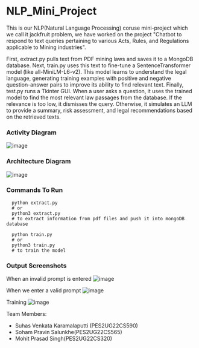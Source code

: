# NLP_Mini_Project

This is our NLP(Natural Language Processing) coruse mini-project which we call it jackfruit problem, we have worked on the project "Chatbot to respond to text queries pertaining to various Acts, Rules, and Regulations applicable to Mining industries".

First, extract.py pulls text from PDF mining laws and saves it to a MongoDB database.
Next, train.py uses this text to fine-tune a SentenceTransformer model (like all-MiniLM-L6-v2). This model learns to understand the legal language, generating training examples with positive and negative question-answer pairs to improve its ability to find relevant text.
Finally, test.py runs a Tkinter GUI. When a user asks a question, it uses the trained model to find the most relevant law passages from the database. If the relevance is too low, it dismisses the query. Otherwise, it simulates an LLM to provide a summary, risk assessment, and legal recommendations based on the retrieved texts.

### Activity Diagram

![image](https://github.com/user-attachments/assets/f290ed16-905d-4806-986a-1ffd2a2516aa)



### Architecture Diagram

![image](https://github.com/user-attachments/assets/1f15b5dd-4cbd-49ee-a975-9e9f61fcc783)

### Commands To Run


 ```shell
   python extract.py
   # or
   python3 extract.py
   # to extract information from pdf files and push it into mongoDB database
   ```

 ```shell
   python train.py
   # or
   python3 train.py
   # to train the model
   ```

### Output Screenshots

When an invalid prompt is entered
![image](https://github.com/user-attachments/assets/8c04b803-7133-45a9-a5f1-ab1e3347d70b)


When we enter a valid prompt
![image](https://github.com/user-attachments/assets/d9b9f11e-e38d-4238-bb8b-eacd12991b1e)


Training
![image](https://github.com/user-attachments/assets/0c4e4a02-001d-428a-89fd-8f17622e65ce)







Team Members:  
- Suhas Venkata Karamalaputti (PES2UG22CS590)  
- Soham Pravin Salunkhe(PES2UG22CS565)
- Mohit Prasad Singh(PES2UG22CS320)

